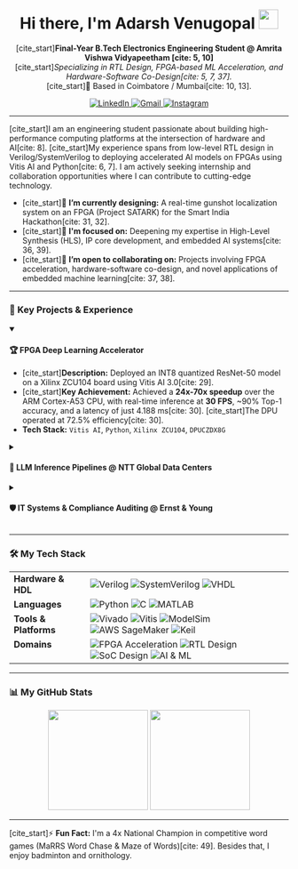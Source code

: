 <h1 align="center">
  Hi there, I'm Adarsh Venugopal <img src="https://media.giphy.com/media/hvRJCLFzcasrR4ia7z/giphy.gif" width="35">
</h1>

<p align="center">
  [cite_start]<strong>Final-Year B.Tech Electronics Engineering Student @ Amrita Vishwa Vidyapeetham [cite: 5, 10]</strong><br>
  [cite_start]<em>Specializing in RTL Design, FPGA-based ML Acceleration, and Hardware-Software Co-Design[cite: 5, 7, 37].</em><br>
  [cite_start]📍 Based in Coimbatore / Mumbai[cite: 10, 13].
</p>

<p align="center">
  <a href="https://www.linkedin.com/in/venuadarsh" target="_blank">
    <img src="https://img.shields.io/badge/LinkedIn-0077B5?style=for-the-badge&logo=linkedin&logoColor=white" alt="LinkedIn">
  </a>
  <a href="mailto:adarsh.venugopal.2@gmail.com" target="_blank">
    <img src="https://img.shields.io/badge/Email-D14836?style=for-the-badge&logo=gmail&logoColor=white" alt="Gmail">
  </a>
  <a href="https://www.instagram.com/sepling_wrogn" target="_blank">
    <img src="https://img.shields.io/badge/Photography-E4405F?style=for-the-badge&logo=instagram&logoColor=white" alt="Instagram">
  </a>
</p>

---

[cite_start]I am an engineering student passionate about building high-performance computing platforms at the intersection of hardware and AI[cite: 8]. [cite_start]My experience spans from low-level RTL design in Verilog/SystemVerilog to deploying accelerated AI models on FPGAs using Vitis AI and Python[cite: 6, 7]. I am actively seeking internship and collaboration opportunities where I can contribute to cutting-edge technology.

- [cite_start]🔭 **I’m currently designing:** A real-time gunshot localization system on an FPGA (Project SATARK) for the Smart India Hackathon[cite: 31, 32].
- [cite_start]🌱 **I'm focused on:** Deepening my expertise in High-Level Synthesis (HLS), IP core development, and embedded AI systems[cite: 36, 39].
- [cite_start]👯 **I’m open to collaborating on:** Projects involving FPGA acceleration, hardware-software co-design, and novel applications of embedded machine learning[cite: 37, 38].

---

### 🚀 Key Projects & Experience

<details open>
<summary><h4>🏆 FPGA Deep Learning Accelerator</h4></summary>
<p>

- [cite_start]**Description:** Deployed an INT8 quantized ResNet-50 model on a Xilinx ZCU104 board using Vitis AI 3.0[cite: 29].
- [cite_start]**Key Achievement:** Achieved a **24x-70x speedup** over the ARM Cortex-A53 CPU, with real-time inference at **30 FPS**, ~90% Top-1 accuracy, and a latency of just 4.188 ms[cite: 30]. [cite_start]The DPU operated at 72.5% efficiency[cite: 30].
- **Tech Stack:** `Vitis AI`, `Python`, `Xilinx ZCU104`, `DPUCZDX8G`

</p>
</details>

<details>
<summary><h4>💼 LLM Inference Pipelines @ NTT Global Data Centers</h4></summary>
<p>

- [cite_start]**Description:** As an intern, I established and benchmarked Large Language Model (LLM) inference pipelines on AWS EC2 instances via SageMaker to enhance internal AI workflows[cite: 13, 15].
- [cite_start]**Impact:** Gained hands-on experience with enterprise-grade cloud infrastructure and MLOps, supporting compute validation for simulation tools on a Juniper-based cloud environment[cite: 16].
- **Tech Stack:** `AWS SageMaker`, `AWS EC2`, `Python`, `LLMs`

</p>
</details>

<details>
<summary><h4>🛡️ IT Systems & Compliance Auditing @ Ernst & Young</h4></summary>
<p>

- [cite_start]**Description:** As a Technology Risk Intern, I conducted assessments of critical IT systems and enterprise controls against industry-leading security and privacy frameworks[cite: 18, 19].
- [cite_start]**Impact:** Contributed to live compliance audits by evaluating systems against **ISO 27001/27701, NIST CSF 2.0, and GDPR** standards, gaining valuable experience in technology risk analysis[cite: 19, 20, 21].
- **Tech Stack:** `ISO 27001`, `NIST CSF`, `GDPR`, `Risk Analysis`

</p>
</details>

---

### 🛠️ My Tech Stack

<table>
  <tr>
    <td valign="top"><strong>Hardware & HDL</strong></td>
    <td>
      <img src="https://img.shields.io/badge/Verilog-1E2C5A?style=for-the-badge&logo=verilog&logoColor=white" alt="Verilog">
      <img src="https://img.shields.io/badge/SystemVerilog-4169E1?style=for-the-badge" alt="SystemVerilog">
      <img src="https://img.shields.io/badge/VHDL-8E8D9D?style=for-the-badge" alt="VHDL">
    </td>
  </tr>
  <tr>
    <td valign="top"><strong>Languages</strong></td>
    <td>
      <img src="https://img.shields.io/badge/Python-3776AB?style=for-the-badge&logo=python&logoColor=white" alt="Python">
      <img src="https://img.shields.io/badge/C-A8B9CC?style=for-the-badge&logo=c&logoColor=black" alt="C">
      <img src="https://img.shields.io/badge/MATLAB-0076A8?style=for-the-badge&logo=mathworks&logoColor=white" alt="MATLAB">
    </td>
  </tr>
  <tr>
    <td valign="top"><strong>Tools & Platforms</strong></td>
    <td>
      <img src="https://img.shields.io/badge/Xilinx_Vivado-9D2235?style=for-the-badge" alt="Vivado">
      <img src="https://img.shields.io/badge/Xilinx_Vitis-9D2235?style=for-the-badge" alt="Vitis">
      <img src="https://img.shields.io/badge/ModelSim-002D5A?style=for-the-badge" alt="ModelSim">
      <img src="https://img.shields.io/badge/AWS_SageMaker-FF9900?style=for-the-badge&logo=aws&logoColor=black" alt="AWS SageMaker">
      <img src="https://img.shields.io/badge/Keil-002D5A?style=for-the-badge" alt="Keil">
    </td>
  </tr>
    <tr>
    <td valign="top"><strong>Domains</strong></td>
    <td>
      <img src="https://img.shields.io/badge/FPGA_Acceleration-0078D4?style=for-the-badge" alt="FPGA Acceleration">
      <img src="https://img.shields.io/badge/RTL_Design-5A29E4?style=for-the-badge" alt="RTL Design">
      <img src="https://img.shields.io/badge/SoC_Design-00A99D?style=for-the-badge" alt="SoC Design">
      <img src="https://img.shields.io/badge/AI_&_ML-F29F05?style=for-the-badge" alt="AI & ML">
    </td>
  </tr>
</table>

---

### 📊 My GitHub Stats

<p align="center">
  <img height="180em" src="https://github-readme-stats.vercel.app/api?username=AVM-27&show_icons=true&theme=tokyonight&include_all_commits=true&count_private=true"/>
  <img height="180em" src="https://github-readme-stats.vercel.app/api/top-langs/?username=AVM-27&layout=compact&langs_count=8&theme=tokyonight"/>
</p>

---

[cite_start]⚡ **Fun Fact:** I'm a 4x National Champion in competitive word games (MaRRS Word Chase & Maze of Words)[cite: 49]. Besides that, I enjoy badminton and ornithology.
